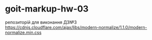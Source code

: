 # goit-markup-hw-03

репозиторій для виконання ДЗ№3
https://cdnjs.cloudflare.com/ajax/libs/modern-normalize/1.1.0/modern-normalize.min.css
